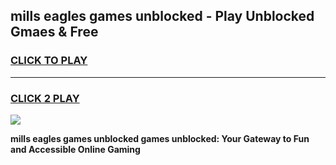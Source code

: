 
## mills eagles games unblocked - Play Unblocked Gmaes & Free
<h3>
<a href="https://premium.freeplayer.one?title=mills_eagles_games_unblocked&ref=19F">CLICK TO PLAY</a></h3>
<hr>

<h3>
<a href="https://premium.freeplayer.one?title=mills_eagles_games_unblocked&ref=19F">CLICK 2 PLAY</a>
  
</h3>

<a href="https://premium.freeplayer.one?title=mills_eagles_games_unblocked&ref=19F/"><img src="https://clearcache.store/games.png"></a>


**mills eagles games unblocked games unblocked: Your Gateway to Fun and Accessible Online Gaming**
